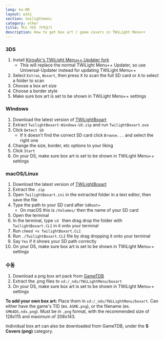 ```yaml
---
lang: ko-KR
layout: wiki
section: twilightmenu
category: other
title: 박스 아트 가져오기
description: How to get box art / game covers in TWiLight Menu++
---
```


### 3DS
1. Install [KirovAir's TWiLight Menu++ Updater fork](https://github.com/KirovAir/TWiLightMenu-Updater/releases)
   - This will replace the normal TWiLight Menu++ Updater, so use Universal-Updater instead for updating TWiLight Menu++
1. Select `Extras`, `Boxart`, then press <kbd class="face">X</kbd> to scan the full SD card or <kbd class="face">A</kbd> to select a folder to scan
1. Choose a box art size
1. Choose a border style
1. Make sure box art is set to be shown in TWiLight Menu++ settings

### Windows
1. Download the latest version of [TWiLightBoxart](https://github.com/KirovAir/TwilightBoxart/releases)
1. Extract `TwilightBoxart-Windows-UX.zip` and run `TwilightBoxart.exe`
1. Click `Detect SD`
   - If it doesn't find the correct SD card click `Browse...` and select the right one
1. Change the size, border, etc options to your liking
1. Click `Start`
1. On your DS, make sure box art is set to be shown in TWiLight Menu++ settings

### macOS/Linux
1. Download the latest version of [TWiLightBoxart](https://github.com/KirovAir/TwilightBoxart/releases)
1. Extract the `.zip`
1. Open `TwilightBoxart.ini` in the extracted folder in a text editor, then save the file
1. Type the path to your SD card after `SdRoot=`
   - On macOS this is `/Volumes/` then the name of your SD card
1. Open the terminal
1. In the terminal, type `cd ` then drag drop the folder with `TwilightBoxart.CLI` in it onto your terminal
1. Run `chmod +x TwilightBoxart.CLI`
1. Run `./TwilightBoxart.CLI` file by drag dropping it onto your terminal
1. Say `Yes` if it shows your SD path correctly
1. On your DS, make sure box art is set to be shown in TWiLight Menu++ settings

### 수동
1. Download a png box art pack from [GameTDB](https://www.gametdb.com/DS/Downloads#cover_packs)
1. Extract the .png files to `sd:/_nds/TWiLightMenu/boxart`
1. On your DS, make sure box art is set to be shown in TWiLight Menu++ settings

**To add your own box art:** Place them in `sd:/_nds/TWiLightMenu/boxart`. Can either have the game's TID (ex. `ASME.png`), or the filename (ex. `SM64DS.nds.png`). Must be in `.png` format, with the recommended size of 128x115 and maximum of 208x143.

Individual box art can also be downloaded from GameTDB, under the **S Covers (png)** category.
